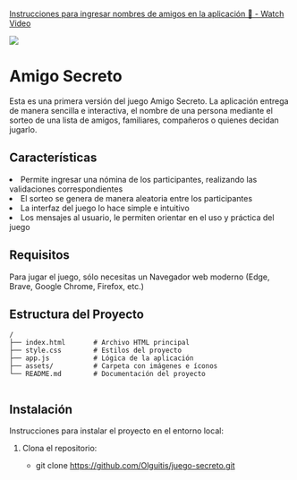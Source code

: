 <p align ="center">
    <a href="https://www.loom.com/share/458e4167dac547f994ba1f1e314810b3">
      <p>Instrucciones para ingresar nombres de amigos en la aplicación 🎉 - Watch Video</p>
    </a>
    <a href="https://www.loom.com/share/458e4167dac547f994ba1f1e314810b3">
      <img style="max-width:300px;" src="https://cdn.loom.com/sessions/thumbnails/458e4167dac547f994ba1f1e314810b3-6b186edb13fa06ca-full-play.gif">
    </a>
  </p>

# Amigo Secreto

Esta es una primera versión  del juego Amigo Secreto. 
La aplicación entrega de manera sencilla e interactiva, el nombre de una persona mediante el sorteo de una lista de amigos, familiares, compañeros o quienes decidan jugarlo.

## Características

<li>Permite ingresar una nómina de los participantes, realizando las validaciones correspondientes</li>
<li>El sorteo se genera de manera aleatoria entre los participantes</li>
<li>La interfaz del juego lo hace simple e intuitivo</li>
<li>Los mensajes al usuario, le permiten orientar en el uso y práctica del juego</li>

## Requisitos

Para jugar el juego, sólo necesitas un Navegador web moderno (Edge, Brave, Google Chrome, Firefox, etc.)


## Estructura del Proyecto

```plaintext
/
├── index.html       # Archivo HTML principal
├── style.css        # Estilos del proyecto
├── app.js           # Lógica de la aplicación
├── assets/          # Carpeta con imágenes e íconos
└── README.md        # Documentación del proyecto


```
## Instalación

Instrucciones para instalar el proyecto en el entorno local:

1. Clona el repositorio:

   - git clone https://github.com/Olguitis/juego-secreto.git
